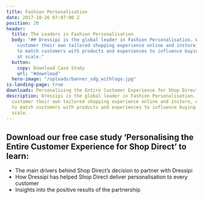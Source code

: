 ```yaml
---
title: Fashion Personalisation
date: 2017-10-26 07:07:00 Z
position: 20
header:
  title: The Leaders in Fashion Personalisation
  body: "## Dressipi is the global leader in Fashion Personalisation. We give each
    customer their own tailored shopping experience online and instore, enabling retailers
    to match customers with products and experiences to influence buying behaviour
    at scale."
  button:
    copy: Download Case Study
    url: "#download"
  hero-image: "/uploads/banner_sdg_withlogo.jpg"
is-landing-page: true
downloads: Personalising the Entire Customer Experience for Shop Direct
description: Dressipi is the global leader in Fashion Personalisation. We give each
  customer their own tailored shopping experience online and instore, enabling retailers
  to match customers with products and experiences to influence buying behaviour at
  scale.
---
```


## Download our free case study ‘Personalising the Entire Customer Experience for Shop Direct’ to learn:

* The main drivers behind Shop Direct’s decision to partner with Dressipi
* How Dressipi has helped Shop Direct deliver personalisation to every customer
* Insights into the positive results of the partnership
